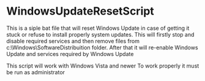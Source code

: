 # WindowsUpdateResetScript
This is a siple bat file that will reset Windows Update in case of getting it stuck or refuse to install properly system updates. 
This will firstly stop and disable required services and then remove files from c:\Windows\SoftwareDistribuition folder.
After that it will re-enable Windows Update and services required by Windows Update

This script will work with Windows Vista and newer
To work properly it must be run as administrator
